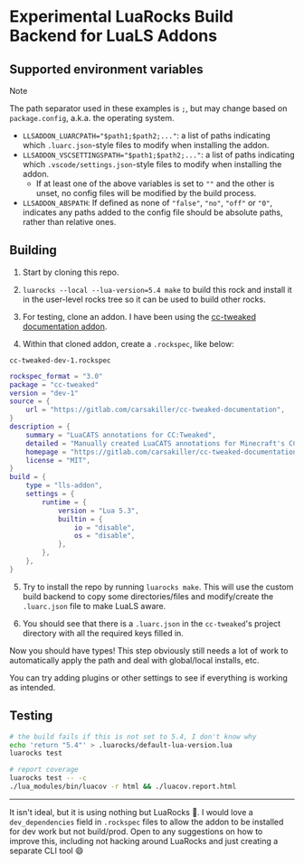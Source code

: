 # Experimental LuaRocks Build Backend for LuaLS Addons

## Supported environment variables

> [!NOTE]
> The path separator used in these examples is `;`, but may change based on `package.config`, a.k.a. the operating system.

-   `LLSADDON_LUARCPATH="$path1;$path2;..."`: a list of paths indicating which `.luarc.json`-style files to modify when installing the addon.
-   `LLSADDON_VSCSETTINGSPATH="$path1;$path2;..."`: a list of paths indicating which `.vscode/settings.json`-style files to modify when installing the addon.
    -   If at least one of the above variables is set to `""` and the other is unset, no config files will be modified by the build process.
-   `LLSADDON_ABSPATH`: If defined as none of `"false"`, `"no"`, `"off"` or `"0"`, indicates any paths added to the config file should be absolute paths, rather than relative ones.

## Building

1. Start by cloning this repo.

2. `luarocks --local --lua-version=5.4 make` to build this rock and install it in the user-level rocks tree so it can be used to build other rocks.

3. For testing, clone an addon. I have been using the [cc-tweaked documentation addon](https://gitlab.com/carsakiller/cc-tweaked-documentation).

4. Within that cloned addon, create a `.rockspec`, like below:

`cc-tweaked-dev-1.rockspec`

```lua
rockspec_format = "3.0"
package = "cc-tweaked"
version = "dev-1"
source = {
    url = "https://gitlab.com/carsakiller/cc-tweaked-documentation",
}
description = {
    summary = "LuaCATS annotations for CC:Tweaked",
    detailed = "Manually created LuaCATS annotations for Minecraft's CC:Tweaked computer mod",
    homepage = "https://gitlab.com/carsakiller/cc-tweaked-documentation",
    license = "MIT",
}
build = {
    type = "lls-addon",
    settings = {
        runtime = {
            version = "Lua 5.3",
            builtin = {
                io = "disable",
                os = "disable",
            },
        },
    },
}
```

5. Try to install the repo by running `luarocks make`. This will use the custom build backend to copy some directories/files and modify/create the `.luarc.json` file to make LuaLS aware.

6. You should see that there is a `.luarc.json` in the `cc-tweaked`'s project directory with all the required keys filled in.

Now you should have types! This step obviously still needs a lot of work to automatically apply the path and deal with global/local installs, etc.

You can try adding plugins or other settings to see if everything is working as intended.

## Testing

```sh
# the build fails if this is not set to 5.4, I don't know why
echo 'return "5.4"' > .luarocks/default-lua-version.lua
luarocks test

# report coverage
luarocks test -- -c
./lua_modules/bin/luacov -r html && ./luacov.report.html
```

---

It isn't ideal, but it is using nothing but LuaRocks 🤷. I would love a `dev_dependencies` field in `.rockspec` files to allow the addon to be installed for dev work but not build/prod. Open to any suggestions on how to improve this, including not hacking around LuaRocks and just creating a separate CLI tool 😄
